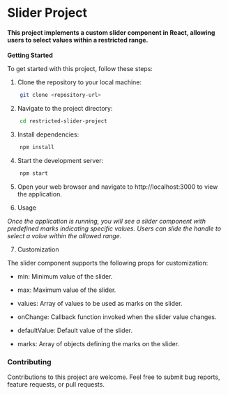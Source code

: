 # Slider Project
#### This project implements a custom slider component in React, allowing users to select values within a restricted range.

**Getting Started**

To get started with this project, follow these steps:

1. Clone the repository to your local machine:

```bash
    git clone <repository-url>
```

2. Navigate to the project directory:

```bash
    cd restricted-slider-project
```

3. Install dependencies:

```bash
    npm install
```
4. Start the development server:

```bash
    npm start
```

5. Open your web browser and navigate to http://localhost:3000 to view the application.

6. Usage

*Once the application is running, you will see a slider component with predefined marks indicating specific values. Users can slide the handle to select a value within the allowed range.*


7. Customization

The slider component supports the following props for customization:


- min: Minimum value of the slider.

- max: Maximum value of the slider.

- values: Array of values to be used as marks on the slider.

- onChange: Callback function invoked when the slider value changes.

- defaultValue: Default value of the slider.

- marks: Array of objects defining the marks on the slider.


### Contributing
Contributions to this project are welcome. Feel free to submit bug reports, feature requests, or pull requests.



